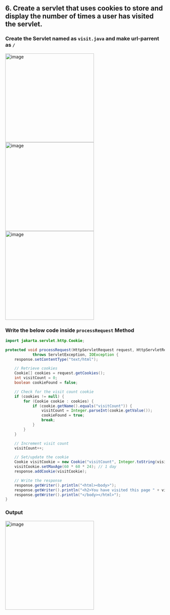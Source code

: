 ## 6. Create a servlet that uses cookies to store and display the number of times a user has visited the servlet.

 ###  Create the Servlet named as `visit.java` and make url-parrent as `/`
 
<img src="https://github.com/user-attachments/assets/7c537c6b-877a-4f15-a1e3-55d5271a0450" alt="image" height="280" style="width:auto;">

<img src="https://github.com/user-attachments/assets/0e5c932c-1a94-4994-8e31-9f4af517838a" alt="image" height="280" style="width:auto;">

<img src="https://github.com/user-attachments/assets/dfe102c2-ba03-491f-9cfd-ad6a98bc210e" alt="image" height="280" style="width:auto;">

###  Write the below code inside `processRequest` Method
 
```java
import jakarta.servlet.http.Cookie;

protected void processRequest(HttpServletRequest request, HttpServletResponse response)
            throws ServletException, IOException {
    response.setContentType("text/html");

    // Retrieve cookies
    Cookie[] cookies = request.getCookies();
    int visitCount = 0;
    boolean cookieFound = false;

    // Check for the visit count cookie
    if (cookies != null) {
        for (Cookie cookie : cookies) {
            if (cookie.getName().equals("visitCount")) {
                visitCount = Integer.parseInt(cookie.getValue());
                cookieFound = true;
                break;
            }
        }
    }

    // Increment visit count
    visitCount++;

    // Set/update the cookie
    Cookie visitCookie = new Cookie("visitCount", Integer.toString(visitCount));
    visitCookie.setMaxAge(60 * 60 * 24); // 1 day
    response.addCookie(visitCookie);

    // Write the response
    response.getWriter().println("<html><body>");
    response.getWriter().println("<h2>You have visited this page " + visitCount + " time(s).</h2>");
    response.getWriter().println("</body></html>");
}
```
### Output

<img src ="https://github.com/user-attachments/assets/f2cd0e0b-7627-4041-bb7b-599e03c2082f" height ="280" width="auto" alt="image" >
